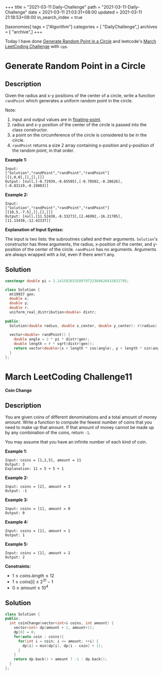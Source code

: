 +++
title = "2021-03-11 Daily-Challenge"
path = "2021-03-11-Daily-Challenge"
date = 2021-03-11 21:03:31+08:00
updated = 2021-03-11 21:18:53+08:00
in_search_index = true

[taxonomies]
tags = ["Algorithm"]
categories = [ "DailyChallenge",]
archives = [ "archive",]
+++

Today I have done [Generate Random Point in a Circle](https://leetcode.com/problems/generate-random-point-in-a-circle/) and leetcode's [March LeetCoding Challenge](https://leetcode.com/explore/challenge/card/march-leetcoding-challenge-2021/589/week-2-march-8th-march-14th/3668/) with `cpp`.

<!-- more -->

# Generate Random Point in a Circle

## Description

Given the radius and x-y positions of the center of a circle, write a function `randPoint` which generates a uniform random point in the circle.

Note:

1. input and output values are in [floating-point](https://www.webopedia.com/TERM/F/floating_point_number.html).
2. radius and x-y position of the center of the circle is passed into the class constructor.
3. a point on the circumference of the circle is considered to be in the circle.
4. `randPoint` returns a size 2 array containing x-position and y-position of the random point, in that order.

**Example 1:**

```
Input: 
["Solution","randPoint","randPoint","randPoint"]
[[1,0,0],[],[],[]]
Output: [null,[-0.72939,-0.65505],[-0.78502,-0.28626],[-0.83119,-0.19803]]
```

**Example 2:**

```
Input: 
["Solution","randPoint","randPoint","randPoint"]
[[10,5,-7.5],[],[],[]]
Output: [null,[11.52438,-8.33273],[2.46992,-16.21705],[11.13430,-12.42337]]
```

**Explanation of Input Syntax:**

The input is two lists: the subroutines called and their arguments. `Solution`'s constructor has three arguments, the radius, x-position of the center, and y-position of the center of the circle. `randPoint` has no arguments. Arguments are always wrapped with a list, even if there aren't any.

## Solution

``` cpp
constexpr double pi = 3.14159265358979732384626433832795;

class Solution {
  mt19937 gen;
  double x;
  double y;
  double r;
  uniform_real_distribution<double> distr;
  
public:
  Solution(double radius, double x_center, double y_center): r(radius), x(x_center), y(y_center), distr(0.0, 1.0){}
    
  vector<double> randPoint() {
    double angle = 2 * pi * distr(gen);
    double length = r * sqrt(distr(gen));
    return vector<double>{x + length * cos(angle), y + length * sin(angle)};
  }
};

```

# March LeetCoding Challenge11

**Coin Change**

## Description

You are given coins of different denominations and a total amount of money *amount*. Write a function to compute the fewest number of coins that you need to make up that amount. If that amount of money cannot be made up by any combination of the coins, return `-1`.

You may assume that you have an infinite number of each kind of coin.

 

**Example 1:**

```
Input: coins = [1,2,5], amount = 11
Output: 3
Explanation: 11 = 5 + 5 + 1
```

**Example 2:**

```
Input: coins = [2], amount = 3
Output: -1
```

**Example 3:**

```
Input: coins = [1], amount = 0
Output: 0
```

**Example 4:**

```
Input: coins = [1], amount = 1
Output: 1
```

**Example 5:**

```
Input: coins = [1], amount = 2
Output: 2
```

 

**Constraints:**

- $1 \le coins.length \le 12$
- $1 \le coins[i] \le 2^{31} - 1$
- $0 \le amount \le 10^4$

## Solution

``` cpp
class Solution {
public:
  int coinChange(vector<int>& coins, int amount) {
    vector<int> dp(amount + 1, amount+1);
    dp[0] = 0;
    for(auto coin : coins){
      for(int i = coin; i <= amount; ++i) {
        dp[i] = min(dp[i], dp[i - coin] + 1);
      }
    }
    return dp.back() > amount ? -1 : dp.back();
  }
};
```
